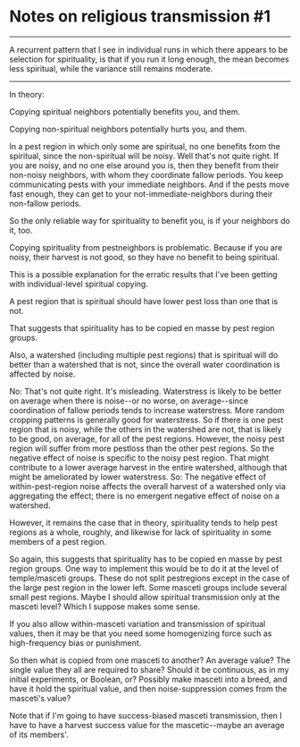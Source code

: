 Notes on religious transmission #1
====

-----------

A recurrent pattern that I see in individual runs in which there
appears to be selection for spirituality, is that if you run it long
enough, the mean becomes less spiritual, while the variance still
remains moderate.

-----------

In theory:

Copying spiritual neighbors potentially benefits you, and them.

Copying non-spiritual neighbors potentially hurts you, and them.

In a pest region in which only some are spiritual, no one benefits from
the spiritual, since the non-spiritual will be noisy.
Well that's not quite right.  If you are noisy, and no one else around
you is, then they benefit from their non-noisy neighbors, with whom
they coordinate fallow periods.  You keep communicating pests with
your immediate neighbors.  And if the pests move fast enough, they can
get to your not-immediate-neighbors during their non-fallow periods.

So the only reliable way for spirituality to benefit you, is if your
neighbors do it, too.

Copying spirituality from pestneighbors is problematic.  Because if
you are noisy, their harvest is not good, so they have no benefit to
being spiritual.

This is a possible explanation for the erratic results that I've been
getting with individual-level spiritual copying.

A pest region that is spiritual should have lower pest loss than one
that is not.

That suggests that spirituality has to be copied en masse by
pest region groups.

Also, a watershed (including multiple pest regions) that is spiritual
will do better than a watershed that is not, since the overall water
coordination is affected by noise.

No: That's not quite right.  It's misleading.  Waterstress is likely to
be better on average when there is noise--or no worse, on average--since
coordination of fallow periods tends to increase waterstress.  More
random cropping patterns is generally good for waterstress.  So if there
is one pest region that is noisy, while the others in the watershed are
not, that is likely to be good, on average, for all of the pest regions.
However, the noisy pest region will suffer from more pestloss than the
other pest regions.  So the negative effect of noise is specific to the
noisy pest region.  That might contribute to a lower average harvest in
the entire watershed, although that might be ameliorated by lower
waterstress.  So: The negative effect of within-pest-region noise
affects the overall harvest of a watershed only via aggregating the
effect; there is no emergent negative effect of noise on a watershed.

However, it remains the case that in theory, spirituality tends to
help pest regions as a whole, roughly, and likewise for lack of
spirituality in some members of a pest region.

So again, this suggests that spirituality has to be copied en masse by
pest region groups.  One way to implement this would be to do it at
the level of temple/masceti groups.  These do not split pestregions
except in the case of the large pest region in the lower left.  Some
masceti groups include several small pest regions.  Maybe I should
allow spiritual transmission only at the masceti level?  Which I
suppose makes some sense.

If you also allow within-masceti variation and transmission of
spiritual values, then it may be that you need some homogenizing force
such as high-frequency bias or punishment.

So then what is copied from one masceti to another?  An average value?
The single value they all are required to share?  Should it be
continuous, as in my initial experiments, or Boolean, or?
Possibly make masceti into a breed, and have it hold the spiritual
value, and then noise-suppression comes from the masceti's value?

Note that if I'm going to have success-biased masceti transmission,
then I have to have a harvest success value for the mascetic--maybe an
average of its members'.

